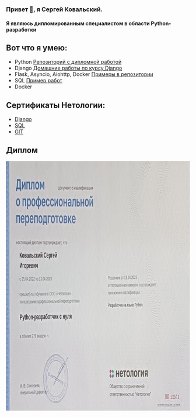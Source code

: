 ### Привет 👋, я Сергей Ковальский.
#### Я являюсь дипломированным специалистом в области Python-разработки

## Вот что я умею:
- Python <a href="https://github.com/sergey080888/python-final-diplom/"> Репозиторий с дипломной работой </a>
- Django <a href="https://github.com/sergey080888/homeworks/tree/video"> Домашние работы по курсу Django </a>
- Flask, Asyncio, Aiohttp, Docker <a href="https://github.com/sergey080888/flask"> Примеры в репозитории </a>
- SQL <a href="https://github.com/sergey080888/hw4"> Пример работ </a>
- Docker 

## Сертификаты Нетологии:

- <a href="https://github.com/sergey080888/sertificats/blob/main/dj.jpeg">Django</a>
- <a href="https://github.com/sergey080888/sertificats/blob/main/sql.jpeg">SQL</a>
- <a href="https://github.com/sergey080888/sertificats/blob/main/git.jpeg">GIT</a>


## Диплом

<img src="https://github.com/sergey080888/sertificats/blob/main/photo_2023-05-03_20-13-15.jpg?raw=true" alt="diplom" width="1024" height="683">
